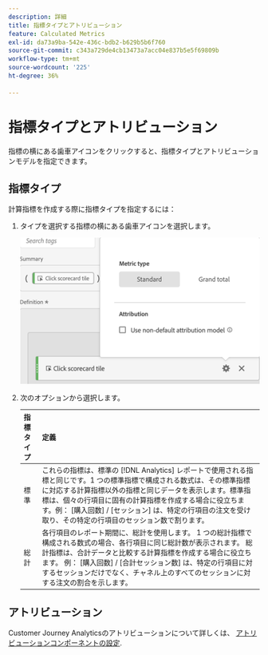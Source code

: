 ```yaml
---
description: 詳細
title: 指標タイプとアトリビューション
feature: Calculated Metrics
exl-id: da73a9ba-542e-436c-bdb2-b629b5b6f760
source-git-commit: c343a729de4cb13473a7acc04e837b5e5f69809b
workflow-type: tm+mt
source-wordcount: '225'
ht-degree: 36%

---
```


# 指標タイプとアトリビューション

指標の横にある歯車アイコンをクリックすると、指標タイプとアトリビューションモデルを指定できます。

## 指標タイプ

計算指標を作成する際に指標タイプを指定するには：

1. タイプを選択する指標の横にある歯車アイコンを選択します。

   ![指標タイプが標準と等しいポップアップを示す歯車アイコン。](assets/cm_type_alloc.png)

1. 次のオプションから選択します。

   | 指標タイプ | 定義 |
   |---|---|
   | 標準 | これらの指標は、標準の [!DNL Analytics] レポートで使用される指標と同じです。1 つの標準指標で構成される数式は、その標準指標に対応する計算指標以外の指標と同じデータを表示します。標準指標は、個々の行項目に固有の計算指標を作成する場合に役立ちます。例： [購入回数] / [セッション] は、特定の行項目の注文を受け取り、その特定の行項目のセッション数で割ります。 |
   | 総計 | 各行項目のレポート期間に、総計を使用します。 1 つの総計指標で構成される数式の場合、各行項目に同じ総計数が表示されます。 総計指標は、合計データと比較する計算指標を作成する場合に役立ちます。 例： [購入回数] / [合計セッション数] は、特定の行項目に対するセッションだけでなく、チャネル上のすべてのセッションに対する注文の割合を示します。 |

## アトリビューション

Customer Journey Analyticsのアトリビューションについて詳しくは、 [アトリビューションコンポーネントの設定](/help/data-views/component-settings/attribution.md).
